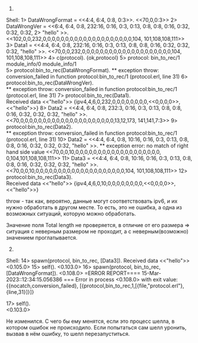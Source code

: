 1)
Shell:
1> DataWrongFormat = <<4:4, 6:4, 0:8, 0:3>>.
<<70,0,0:3>>
2> DataWrongVer = <<6:4, 6:4, 0:8, 232:16, 0:16, 0:3, 0:13, 0:8, 0:8, 0:16, 0:32, 0:32, 0:32,
2> "hello" >>.
<<102,0,0,232,0,0,0,0,0,0,0,0,0,0,0,0,0,0,0,0,0,0,0,0,104,
  101,108,108,111>>
3> Data1 = <<4:4, 6:4, 0:8, 232:16, 0:16, 0:3, 0:13, 0:8, 0:8, 0:16, 0:32, 0:32, 0:32, "hello" >>. 
<<70,0,0,232,0,0,0,0,0,0,0,0,0,0,0,0,0,0,0,0,0,0,0,0,104,
  101,108,108,111>>
4> c(protocol).
{ok,protocol}
5> protocol:
bin_to_rec/1   module_info/0  module_info/1  
5> protocol:bin_to_rec(DataWrongFormat).
** exception throw: conversion_failed
     in function  protocol:bin_to_rec/1 (protocol.erl, line 31)
6> protocol:bin_to_rec(DataWrongVer).   
** exception throw: conversion_failed
     in function  protocol:bin_to_rec/1 (protocol.erl, line 31)
7> protocol:bin_to_rec(Data1).       
Received data <<"hello">> 
{ipv4,4,6,0,232,0,0,0,0,0,0,0,0,<<0,0,0,0>>,<<"hello">>}
8> Data2 = <<4:4, 6:4, 0:8, 232:3, 0:16, 0:3, 0:13, 0:8, 0:8, 0:16, 0:32, 0:32, 0:32, "hello" >>. 
<<70,0,0,0,0,0,0,0,0,0,0,0,0,0,0,0,0,0,0,0,0,0,13,12,173,
  141,141,7:3>>
9> protocol:bin_to_rec(Data2).                                                                   
** exception throw: conversion_failed
     in function  protocol:bin_to_rec/1 (protocol.erl, line 31)
10> Data2 = <<4:4, 6:4, 0:8, 10:16, 0:16, 0:3, 0:13, 0:8, 0:8, 0:16, 0:32, 0:32, 0:32, "hello" >>. 
** exception error: no match of right hand side value <<70,0,0,10,0,0,0,0,0,0,0,0,0,0,0,0,0,0,0,0,0,0,0,
                                                        0,104,101,108,108,111>>
11> Data3 = <<4:4, 6:4, 0:8, 10:16, 0:16, 0:3, 0:13, 0:8, 0:8, 0:16, 0:32, 0:32, 0:32, "hello" >>.
<<70,0,0,10,0,0,0,0,0,0,0,0,0,0,0,0,0,0,0,0,0,0,0,0,104,
  101,108,108,111>>
12> protocol:bin_to_rec(Data3).                                                                   
Received data <<"hello">> 
{ipv4,4,6,0,10,0,0,0,0,0,0,0,0,<<0,0,0,0>>,<<"hello">>}


throw - так как, вероятно, данные могут соответствовать ipv6, и их нужно обработать в другом месте. То есть, это не ошибка, а одна из возможных ситуаций, которую можно обработать.

Значение поля Total length не проверяется, в отличие от его размера => ситуация с неверным размером не проходит, а с неверным(возможно) значением проглатывается.

2)
Shell:
14> spawn(protocol, bin_to_rec, [Data3]). 
Received data <<"hello">> 
<0.105.0>
15> self().
<0.103.0>
16> spawn(protocol, bin_to_rec, [DataWrongFormat]).
<0.108.0>
=ERROR REPORT==== 15-Mar-2023::12:34:15.056386 ===
Error in process <0.108.0> with exit value:
{{nocatch,conversion_failed},
 [{protocol,bin_to_rec,1,[{file,"protocol.erl"},{line,31}]}]}

17> self().                                        
<0.103.0>



Не изменился. С чего бы ему менятся, если это процесс шелла, в котором ошибок не происходило. Если попытаться сам шелл уронить, вызвав в нём ошибку, то шелл перезапуститься.


